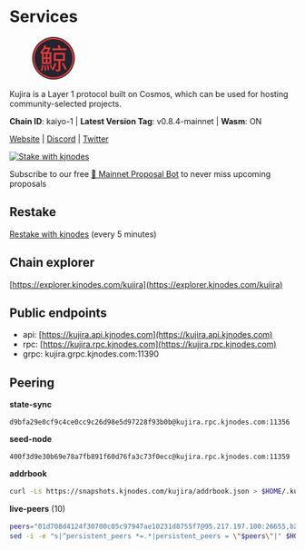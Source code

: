# Services

<figure><img src="https://raw.githubusercontent.com/kj89/cosmos-images/main/logos/kujira.png" alt=""><figcaption></figcaption></figure>

Kujira is a Layer 1 protocol built on Cosmos, which can be used for  hosting community-selected projects.

**Chain ID**: kaiyo-1 | **Latest Version Tag**: v0.8.4-mainnet | **Wasm**: ON

[Website](https://kujira.app) | [Discord](https://discord.gg/teamkujira) | [Twitter](https://twitter.com/TeamKujira)

[![Stake with kjnodes](https://i.ibb.co/cr44Q8j/button-stake-with-kjnodes.png)](https://restake.app/kujira/kujiravaloper1tnuqj73jfn3724lqz34c27tuv80nv336sadqym)

Subscribe to our free [🤖 Mainnet Proposal Bot](https://t.me/kjnodes_proposal_bot) to never miss upcoming proposals

## Restake

[Restake with kjnodes](https://restake.app/kujira/kujiravaloper1tnuqj73jfn3724lqz34c27tuv80nv336sadqym) (every 5 minutes)
## Chain explorer
[https://explorer.kjnodes.com/kujira](https://explorer.kjnodes.com/kujira)

## Public endpoints

* api: [https://kujira.api.kjnodes.com](https://kujira.api.kjnodes.com)
* rpc: [https://kujira.rpc.kjnodes.com](https://kujira.rpc.kjnodes.com)
* grpc: kujira.grpc.kjnodes.com:11390

## Peering

**state-sync**

```text
d9bfa29e0cf9c4ce0cc9c26d98e5d97228f93b0b@kujira.rpc.kjnodes.com:11356
```

**seed-node**

```text
400f3d9e30b69e78a7fb891f60d76fa3c73f0ecc@kujira.rpc.kjnodes.com:11359
```

**addrbook**
```bash
curl -Ls https://snapshots.kjnodes.com/kujira/addrbook.json > $HOME/.kujira/config/addrbook.json
```

**live-peers** (10)
```bash
peers="01d708d4124f30700c05c97947ae10231d8755f7@95.217.197.100:26655,b212d5740b2e11e54f56b072dc13b6134650cfb5@169.155.169.213:26656,459229e89fd0722f7f758b7de782d0eb94aa9639@146.59.85.223:11856,b12591db8b67f7a78b2834b5c122299fdb6c8deb@65.108.201.154:2060,3a7733d4b670a672db326bd6e5f8ae37e14a3dbd@138.201.226.227:26656,08dae6e7a7b2da2697ed3dd982b57fab2c3cf64b@5.75.178.169:26635,ecafd5cadaf3526a588550a7bc343ce2670c988d@185.16.39.231:26656,27227b6c380d806bc9c934bdbd8ca060fb61d7df@217.174.247.59:15602,d2247f7b919f0781c90ee61958d7044665a22d38@169.155.169.182:26656,d9bfa29e0cf9c4ce0cc9c26d98e5d97228f93b0b@65.109.88.38:11356"
sed -i -e "s|^persistent_peers *=.*|persistent_peers = \"$peers\"|" $HOME/.kujira/config/config.toml
```
